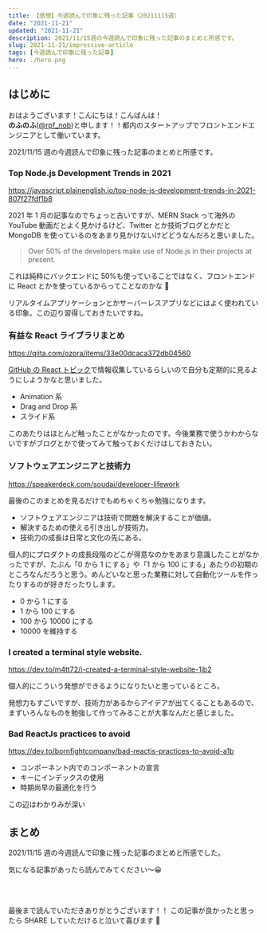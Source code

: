 ```yaml
---
title: 【感想】今週読んで印象に残った記事（20211115週）
date: "2021-11-21"
updated: "2021-11-21"
description: 2021/11/15週の今週読んで印象に残った記事のまとめと所感です。
slug: 2021-11-21/impressive-article
tags: [今週読んで印象に残った記事]
hero: ./hero.png
---
```


## はじめに

おはようございます！こんにちは！こんばんは！<br>
**のふのふ**([@rpf_nob](https://twitter.com/rpf_nob))と申します！！都内のスタートアップでフロントエンドエンジニアとして働いています。

2021/11/15 週の今週読んで印象に残った記事のまとめと所感です。

### Top Node.js Development Trends in 2021

https://javascript.plainenglish.io/top-node-js-development-trends-in-2021-807f27fdf1b8

2021 年 1 月の記事なのでちょっと古いですが、MERN Stack って海外の YouTube 動画だとよく見かけるけど、Twitter とか技術ブログとかだと MongoDB を使っているのをあまり見かけないけどどうなんだろと思いました。

> Over 50% of the developers make use of Node.js in their projects at present.

これは純粋にバックエンドに 50%も使っていることではなく、フロントエンドに React とかを使っているからってことなのかな 🤔

リアルタイムアプリケーションとかサーバーレスアプリなどにはよく使われている印象。この辺り習得しておきたいですね。

### 有益な React ライブラリまとめ

https://qiita.com/ozora/items/33e00dcaca372db04560

[GitHub の React トピック](https://github.com/topics/react)で情報収集しているらしいので自分も定期的に見るようにしようかなと思いました。

- Animation 系
- Drag and Drop 系
- スライド系

このあたりはほとんど触ったことがなかったのです。今後業務で使うかわからないですがブログとかで使ってみて触っておくだけはしておきたい。

### ソフトウェアエンジニアと技術力

https://speakerdeck.com/soudai/developer-lifework

最後のこのまとめを見るだけでもめちゃくちゃ勉強になります。

- ソフトウェアエンジニアは技術で問題を解決することが価値。
- 解決するための使える引き出しが技術力。
- 技術力の成長は日常と文化の先にある。

個人的にプロダクトの成長段階のどこが得意なのかをあまり意識したことがなかったですが、たぶん「0 から 1 にする」や「1 から 100 にする」あたりの初期のところなんだろうと思う。めんどいなと思った業務に対して自動化ツールを作ったりするのが好きだったりします。

- 0 から 1 にする
- 1 から 100 にする
- 100 から 10000 にする
- 10000 を維持する

### I created a terminal style website.

https://dev.to/m4tt72/i-created-a-terminal-style-website-1jb2

個人的にこういう発想ができるようになりたいと思っているところ。

発想力もすごいですが、技術力があるからアイデアが出てくることもあるので、まずいろんなものを勉強して作ってみることが大事なんだと感じました。

### Bad ReactJs practices to avoid

https://dev.to/bornfightcompany/bad-reactjs-practices-to-avoid-a1b

- コンポーネント内でのコンポーネントの宣言
- キーにインデックスの使用
- 時期尚早の最適化を行う

この辺はわかりみが深い

## まとめ

2021/11/15 週の今週読んで印象に残った記事のまとめと所感でした。

気になる記事があったら読んでみてください〜😀

<br>
<br>

最後まで読んでいただきありがとうございます！！
この記事が良かったと思ったら SHARE していただけると泣いて喜びます 🤣
